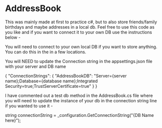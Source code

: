 # AddressBook

This was mainly made at first to practice c#, but to also store friends/family birthdays and maybe addresses in a local db. Feel free to use this code as you like
and if you want to connect it to your own DB use the instructions below - 




You will need to connect to your own local DB if you want to store anything. You can
do this in the in a few locations. 



You will NEED to update the Connection string in the appsettings.json file with your 
server and DB name


{
    "ConnectionStrings": {
        "AddressBookDB": "Server={server name};Database={database name};Integrated Security=true;TrustServerCertificate=true"
    }
}



I have commented out a test db method in the AddressBook.cs file
where you will need to update the instance of your db in the connection string line if you wanted to use it - 


string connectionString = _configuration.GetConnectionString("{DB Name here}");




